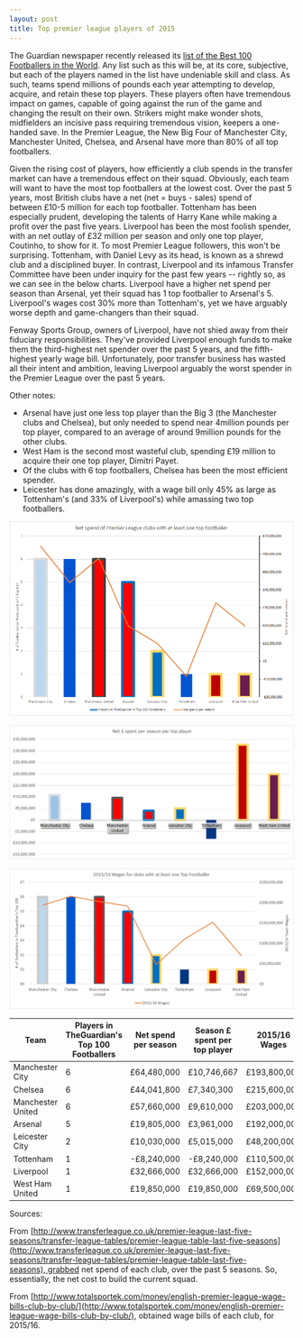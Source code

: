 ```yaml
---
layout: post
title: Top premier league players of 2015
---
```


The Guardian newspaper recently released its [list of the Best 100 Footballers in the World](http://www.theguardian.com/football/ng-interactive/2015/dec/21/the-100-best-footballers-in-the-world-2015-interactive). Any list such as this will be, at its core, subjective, but each of the players named in the list have undeniable skill and class. As such, teams spend millions of pounds each year attempting to develop, acquire, and retain these top players. These players often have tremendous impact on games, capable of going against the run of the game and changing the result on their own. Strikers might make wonder shots, midfielders an incisive pass requiring tremendous vision, keepers a one-handed save. In the Premier League, the New Big Four of Manchester City, Manchester United, Chelsea, and Arsenal have more than 80% of all top footballers. 

Given the rising cost of players, how efficiently a club spends in the transfer market can have a tremendous effect on their squad. Obviously, each team will want to have the most top footballers at the lowest cost. Over the past 5 years, most British clubs have a net (net = buys - sales) spend of between £10-5 million for each top footballer. Tottenham has been especially prudent, developing the talents of Harry Kane while making a profit over the past five years. Liverpool has been the most foolish spender, with an net outlay of £32 million per season and only one top player, Coutinho, to show for it. To most Premier League followers, this won't be surprising. Tottenham, with Daniel Levy as its head, is known as a shrewd club and a disciplined buyer. In contrast, Liverpool and its infamous Transfer Committee have been under inquiry for the past few years -- rightly so, as we can see in the below charts. Liverpool have a higher net spend per season than Arsenal, yet their squad has 1 top footballer to Arsenal's 5. Liverpool's wages cost 30% more than Tottenham's, yet we have arguably worse depth and game-changers than their squad. 

Fenway Sports Group, owners of Liverpool, have not shied away from their fiduciary responsibilities. They've provided Liverpool enough funds to make them the third-highest net spender over the past 5 years, and the fifth-highest yearly wage bill. Unfortunately, poor transfer business has wasted all their intent and ambition, leaving Liverpool arguably the worst spender in the Premier League over the past 5 years. 

Other notes:

- Arsenal have just one less top player than the Big 3 (the Manchester clubs and Chelsea), but only needed to spend near 4million pounds per top player, compared to an average of around 9million pounds for the other clubs.
- West Ham is the second most wasteful club, spending £19 million to acquire their one top player, Dimitri Payet.
- Of the clubs with 6 top footballers, Chelsea has been the most efficient spender.
- Leicester has done amazingly, with a wage bill only 45% as large as Tottenham's (and 33% of Liverpool's) while amassing two top footballers.


![](/images/netspend.png)

![](/images/netspendperplayer.png)

![](/images/wages.png)

| Team              | Players in TheGuardian's Top 100 Footballers | Net spend per season | Season £ spent per top player | 2015/16 Wages |
|-------------------|----------------------------------------------|----------------------|-------------------------------|---------------|
| Manchester City   | 6                                           | £64,480,000          | £10,746,667                   | £193,800,000  |
| Chelsea           | 6                                           | £44,041,800          | £7,340,300                    | £215,600,000  |
| Manchester United | 6                                           | £57,660,000          | £9,610,000                    | £203,000,000  |
| Arsenal           | 5                                           | £19,805,000          | £3,961,000                    | £192,000,000  |
| Leicester City    | 2                                           | £10,030,000          | £5,015,000                    | £48,200,000   |
| Tottenham         | 1                                           | -£8,240,000          | -£8,240,000                   | £110,500,000  |
| Liverpool         | 1                                           | £32,666,000          | £32,666,000                   | £152,000,000  |
| West Ham United   | 1                                           | £19,850,000          | £19,850,000                   | £69,500,000   |


Sources:

From [http://www.transferleague.co.uk/premier-league-last-five-seasons/transfer-league-tables/premier-league-table-last-five-seasons](http://www.transferleague.co.uk/premier-league-last-five-seasons/transfer-league-tables/premier-league-table-last-five-seasons), grabbed net spend of each club, over the past 5 seasons. So, essentially, the net cost to build the current squad.

From [http://www.totalsportek.com/money/english-premier-league-wage-bills-club-by-club/](http://www.totalsportek.com/money/english-premier-league-wage-bills-club-by-club/), obtained wage bills of each club, for 2015/16.

